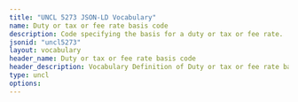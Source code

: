 ```yaml
---
title: "UNCL 5273 JSON-LD Vocabulary"
name: Duty or tax or fee rate basis code
description: Code specifying the basis for a duty or tax or fee rate.
jsonid: "uncl5273"
layout: vocabulary
header_name: Duty or tax or fee rate basis code
header_description: Vocabulary Definition of Duty or tax or fee rate basis code semantics in HTML format. JSON-LD format is available at [uncl5273.jsonld](/vocabulary/uncl5273.jsonld)
type: uncl
options:
---
```


